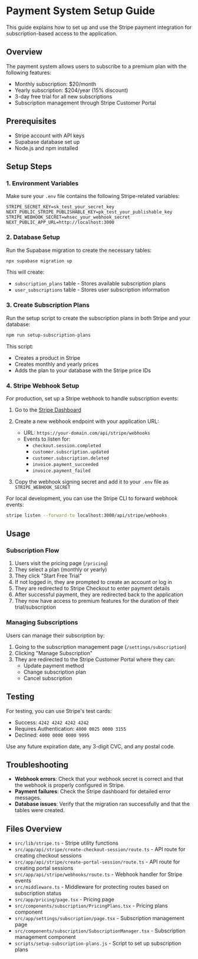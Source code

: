 # Payment System Setup Guide

This guide explains how to set up and use the Stripe payment integration for subscription-based access to the application.

## Overview

The payment system allows users to subscribe to a premium plan with the following features:
- Monthly subscription: $20/month
- Yearly subscription: $204/year (15% discount)
- 3-day free trial for all new subscriptions
- Subscription management through Stripe Customer Portal

## Prerequisites

- Stripe account with API keys
- Supabase database set up
- Node.js and npm installed

## Setup Steps

### 1. Environment Variables

Make sure your `.env` file contains the following Stripe-related variables:

```
STRIPE_SECRET_KEY=sk_test_your_secret_key
NEXT_PUBLIC_STRIPE_PUBLISHABLE_KEY=pk_test_your_publishable_key
STRIPE_WEBHOOK_SECRET=whsec_your_webhook_secret
NEXT_PUBLIC_APP_URL=http://localhost:3000
```

### 2. Database Setup

Run the Supabase migration to create the necessary tables:

```bash
npx supabase migration up
```

This will create:
- `subscription_plans` table - Stores available subscription plans
- `user_subscriptions` table - Stores user subscription information

### 3. Create Subscription Plans

Run the setup script to create the subscription plans in both Stripe and your database:

```bash
npm run setup-subscription-plans
```

This script:
- Creates a product in Stripe
- Creates monthly and yearly prices
- Adds the plan to your database with the Stripe price IDs

### 4. Stripe Webhook Setup

For production, set up a Stripe webhook to handle subscription events:

1. Go to the [Stripe Dashboard](https://dashboard.stripe.com/webhooks)
2. Create a new webhook endpoint with your application URL:
   - URL: `https://your-domain.com/api/stripe/webhooks`
   - Events to listen for:
     - `checkout.session.completed`
     - `customer.subscription.updated`
     - `customer.subscription.deleted`
     - `invoice.payment_succeeded`
     - `invoice.payment_failed`

3. Copy the webhook signing secret and add it to your `.env` file as `STRIPE_WEBHOOK_SECRET`

For local development, you can use the Stripe CLI to forward webhook events:

```bash
stripe listen --forward-to localhost:3000/api/stripe/webhooks
```

## Usage

### Subscription Flow

1. Users visit the pricing page (`/pricing`)
2. They select a plan (monthly or yearly)
3. They click "Start Free Trial"
4. If not logged in, they are prompted to create an account or log in
5. They are redirected to Stripe Checkout to enter payment details
6. After successful payment, they are redirected back to the application
7. They now have access to premium features for the duration of their trial/subscription

### Managing Subscriptions

Users can manage their subscription by:

1. Going to the subscription management page (`/settings/subscription`)
2. Clicking "Manage Subscription"
3. They are redirected to the Stripe Customer Portal where they can:
   - Update payment method
   - Change subscription plan
   - Cancel subscription

## Testing

For testing, you can use Stripe's test cards:

- Success: `4242 4242 4242 4242`
- Requires Authentication: `4000 0025 0000 3155`
- Declined: `4000 0000 0000 9995`

Use any future expiration date, any 3-digit CVC, and any postal code.

## Troubleshooting

- **Webhook errors**: Check that your webhook secret is correct and that the webhook is properly configured in Stripe.
- **Payment failures**: Check the Stripe dashboard for detailed error messages.
- **Database issues**: Verify that the migration ran successfully and that the tables were created.

## Files Overview

- `src/lib/stripe.ts` - Stripe utility functions
- `src/app/api/stripe/create-checkout-session/route.ts` - API route for creating checkout sessions
- `src/app/api/stripe/create-portal-session/route.ts` - API route for creating portal sessions
- `src/app/api/stripe/webhooks/route.ts` - Webhook handler for Stripe events
- `src/middleware.ts` - Middleware for protecting routes based on subscription status
- `src/app/pricing/page.tsx` - Pricing page
- `src/components/subscription/PricingPlans.tsx` - Pricing plans component
- `src/app/settings/subscription/page.tsx` - Subscription management page
- `src/components/subscription/SubscriptionManager.tsx` - Subscription management component
- `scripts/setup-subscription-plans.js` - Script to set up subscription plans

